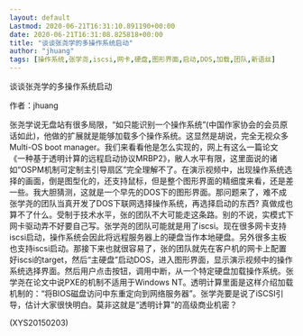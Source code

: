 ```yaml
---
layout: default
Lastmod: 2020-06-21T16:31:10.891190+00:00
date: 2020-06-21T16:31:08.825818+00:00
title: "谈谈张尧学的多操作系统启动"
author: "jhuang"
tags: [操作系统,张学尧,iscsi,网卡,硬盘,图形界面,启动,DOS,加载,团队,新语丝]
---
```


谈谈张尧学的多操作系统启动

作者：jhuang

张尧学说无盘站有很多局限，“如只能识别一个操作系统”(中国作家协会的会员原话如此)，他做的扩展就是能够加载多个操作系统。这显然是胡说，完全无视众多Multi-OS boot manager。我们来看看他是怎么实现的，网上有这么一篇论文《一种基于透明计算的远程启动协议MRBP2》，敝人水平有限，这里面说的诸如“OSPM机制可定制主引导扇区”完全理解不了。在演示视频中，出现操作系统选择的画面，倒是图型化的，还支持鼠标，但是整个图形界面的精细度来看，还是差一些。我大胆猜测，这就是一个早先的DOS下的图形界面。那问题来了，难不成张学尧的团队当真开发了DOS下联网选择操作系统，再选择启动的东西? 真做成也算不了什么。受制于技术水平，张的团队不大可能走这条路。别的不说，实模式下网卡驱动弄不好要自己写。张学尧的团队可能就是用了iscsi。现在很多网卡支持iscsi启动，操作系统会因此将远程服务器上的硬盘当作本地硬盘。另外很多主板也支持iscsi启动。那接下来也就很容易了，张的团队就先在客户机的网卡上配置好iscsi的target，然后“主硬盘”启动DOS，进入图形界面，显示演示视频中的操作系统选择界面。然后用户点击按钮，调用中断，从一个特定硬盘加载操作系统。张学尧在论文中说PXE的机制不适用于Windows NT。透明计算里面是这样介绍加载机制的：“将BIOS磁盘访问中东重定向到网络服务器”。张学尧要是说了iSCSI引导，估计大家很快明白。莫非这就是“透明计算”的高级商业机密？

(XYS20150203)

